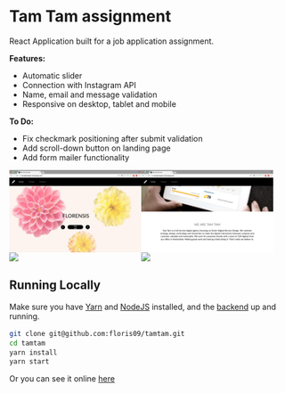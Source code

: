 # Tam Tam assignment

React Application built for a job application assignment. 

**Features:**
- Automatic slider
- Connection with Instagram API
- Name, email and message validation
- Responsive on desktop, tablet and mobile

**To Do:**
- Fix checkmark positioning after submit validation
- Add scroll-down button on landing page
- Add form mailer functionality

<img src="https://github.com/floris09/tamtam/blob/master/src/assets/screenshots/Screen%20Shot%202017-12-25%20at%2000.17.07.png" width="47%" align="left" margin="1px" />

<img src="https://github.com/floris09/tamtam/blob/master/src/assets/screenshots/Screen%20Shot%202017-12-25%20at%2000.17.25.png" width="47%" align="left" margin="1px" />

<br clear="left" />

<img src="https://github.com/floris09/tamtam/blob/master/src/assets/screenshots/Screen%20Shot%202017-12-25%20at%2000.17.43.png" width="47%" align="left" margin="1px" />

<img src="https://github.com/floris09/tamtam/blob/master/src/assets/screenshots/Screen%20Shot%202017-12-25%20at%2000.18.34.png" width="47%" align="left" margin="1px" />

<br clear="left" />

## Running Locally

Make sure you have [Yarn](https://yarnpkg.com/en/) and [NodeJS](https://nodejs.org/en/) installed, and the [backend](https://github.com/floris09/evaluation-tool-api) up and running.

```bash
git clone git@github.com:floris09/tamtam.git
cd tamtam
yarn install
yarn start
```
Or you can see it online [here](https://tamtaamtaaam.herokuapp.com)
